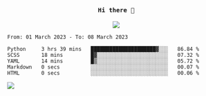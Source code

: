 <h4 align="center"><samp> Hi there 👋  </samp></h4>

<p align="center">
  
  <a href="https://github.com/bznick98">
    <img align="center" src="https://github-readme-stats.vercel.app/api?username=bznick98&&count_private=true&hide=issues,prs,contribs&show_icons=true&theme=gruvbox" />
  </a>
  
  <!--START_SECTION:waka-->

```text
From: 01 March 2023 - To: 08 March 2023

Python     3 hrs 39 mins   █████████████████████▓░░░   86.84 %
SCSS       18 mins         █▓░░░░░░░░░░░░░░░░░░░░░░░   07.32 %
YAML       14 mins         █▒░░░░░░░░░░░░░░░░░░░░░░░   05.72 %
Markdown   0 secs          ░░░░░░░░░░░░░░░░░░░░░░░░░   00.07 %
HTML       0 secs          ░░░░░░░░░░░░░░░░░░░░░░░░░   00.06 %
```

<!--END_SECTION:waka-->
  
 
</p>

![](https://visitor-badge.glitch.me/badge?page_id=bznick98.bznick98)
